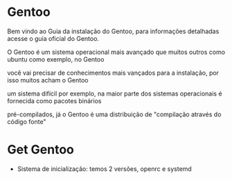 # Gentoo

Bem vindo ao Guia da instalação do Gentoo, para informações detalhadas acesse o guia oficial do Gentoo.

O Gentoo é um sistema operacional mais avançado que muitos outros como ubuntu como exemplo, no Gentoo

você vai precisar de conhecimentos mais vançados para a instalação, por isso muitos acham o Gentoo

um sistema difícil por exemplo, na maior parte dos sistemas operacionais é fornecida como pacotes binários

pré-compilados, já o Gentoo é uma distribuição de "compilação através do código fonte"



# Get Gentoo

* Sistema de inicialização: temos 2 versões, openrc e systemd
